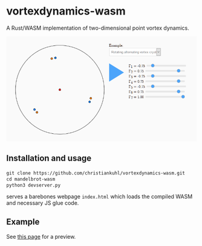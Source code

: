 # vortexdynamics-wasm
A Rust/WASM implementation of two-dimensional point vortex dynamics.

![vortexdynamics-wasm](https://github.com/christiankuhl/vortexdynamics-wasm/blob/master/screenshot.png "vortexdynamics-wasm")

## Installation and usage

```
git clone https://github.com/christiankuhl/vortexdynamics-wasm.git
cd mandelbrot-wasm
python3 devserver.py
```
serves a barebones webpage `index.html` which loads the compiled WASM and necessary JS glue code.

## Example
 See [this page](https://www.musicofreason.de/vortices) for a preview.
